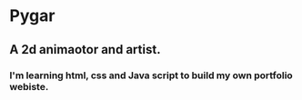 # Pygar
## A 2d animaotor and artist.
### I'm learning html, css and Java script to build my own portfolio webiste.
